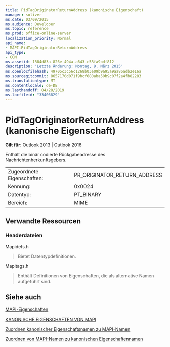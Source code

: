 ```yaml
---
title: PidTagOriginatorReturnAddress (kanonische Eigenschaft)
manager: soliver
ms.date: 03/09/2015
ms.audience: Developer
ms.topic: reference
ms.prod: office-online-server
localization_priority: Normal
api_name:
- MAPI.PidTagOriginatorReturnAddress
api_type:
- COM
ms.assetid: 1884d83a-826e-494a-a643-c58fa9bdf812
description: 'Letzte Änderung: Montag, 9. März 2015'
ms.openlocfilehash: 49705c3c56c1268b03e09b9a95a9aa86adb2e16a
ms.sourcegitcommit: 8657170d071f9bcf680aba50b9c07f2a4fb82283
ms.translationtype: MT
ms.contentlocale: de-DE
ms.lasthandoff: 04/28/2019
ms.locfileid: "33406829"
---
```

# <a name="pidtagoriginatorreturnaddress-canonical-property"></a>PidTagOriginatorReturnAddress (kanonische Eigenschaft)

  
  
**Gilt für**: Outlook 2013 | Outlook 2016 
  
Enthält die binär codierte Rückgabeadresse des Nachrichtenherkunftsgebers.
  
|||
|:-----|:-----|
|Zugeordnete Eigenschaften:  <br/> |PR_ORIGINATOR_RETURN_ADDRESS  <br/> |
|Kennung:  <br/> |0x0024  <br/> |
|Datentyp:  <br/> |PT_BINARY  <br/> |
|Bereich:  <br/> |MIME  <br/> |
   
## <a name="related-resources"></a>Verwandte Ressourcen

### <a name="header-files"></a>Headerdateien

Mapidefs.h
  
> Bietet Datentypdefinitionen.
    
Mapitags.h
  
> Enthält Definitionen von Eigenschaften, die als alternative Namen aufgeführt sind.
    
## <a name="see-also"></a>Siehe auch



[MAPI-Eigenschaften](mapi-properties.md)
  
[KANONISCHE EIGENSCHAFTEN VON MAPI](mapi-canonical-properties.md)
  
[Zuordnen kanonischer Eigenschaftsnamen zu MAPI-Namen](mapping-canonical-property-names-to-mapi-names.md)
  
[Zuordnen von MAPI-Namen zu kanonischen Eigenschaftennamen](mapping-mapi-names-to-canonical-property-names.md)

